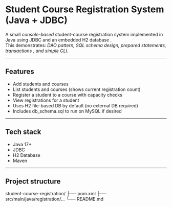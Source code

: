 # Student Course Registration System (Java + JDBC)

A small *console-based* student-course registration system implemented in Java using JDBC and an embedded H2 database .  
This demonstrates: *DAO pattern, SQL schema design, prepared statements, transactions , and simple CLI*.

---

## Features
- Add students and courses
- List students and courses (shows current registration count)
- Register a student to a course with capacity checks
- View registrations for a student
- Uses H2 file-based DB by default (no external DB required)
- Includes db_schema.sql to run on MySQL if desired

---

## Tech stack
- Java 17+
- JDBC
- H2 Database 
- Maven

---

## Project structure
student-course-registration/ ├── pom.xml ├── src/main/java/registration/...  └── README.md
